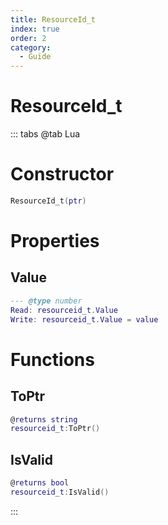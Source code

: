 ```yaml
---
title: ResourceId_t
index: true
order: 2
category:
  - Guide
---
```


# ResourceId_t

::: tabs
@tab Lua
# Constructor
```lua
ResourceId_t(ptr)
```
# Properties
## Value 
```lua
--- @type number
Read: resourceid_t.Value
Write: resourceid_t.Value = value
```
# Functions
## ToPtr
```lua
@returns string
resourceid_t:ToPtr()
```
## IsValid
```lua
@returns bool
resourceid_t:IsValid()
```

:::